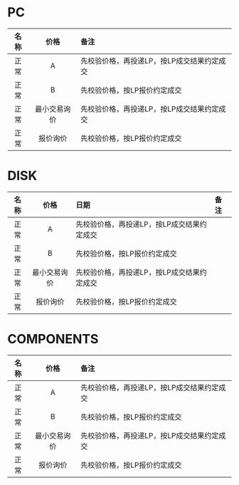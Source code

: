 # PC


| 名称 | 价格 | 备注 |
| :------: | :------: | :------ |
| 正常 | A | 先校验价格，再投递LP，按LP成交结果约定成交 |
| 正常 | B  | 先校验价格，按LP报价约定成交 |
| 正常 | 最小交易询价 | 先校验价格，再投递LP，按LP成交结果约定成交 |
| 正常 | 报价询价 | 先校验价格，按LP报价约定成交 |


# DISK


| 名称| 价格 | 日期| 备注 |
| :------: | :------: | :------ | :------ |
| 正常 | A | 先校验价格，再投递LP，按LP成交结果约定成交 | | 
| 正常 | B  | 先校验价格，按LP报价约定成交 | |
| 正常 | 最小交易询价 | 先校验价格，再投递LP，按LP成交结果约定成交 | |
| 正常 | 报价询价 | 先校验价格，按LP报价约定成交 | |


# COMPONENTS


| 名称 | 价格 | 备注 |
| :------: | :------: | :------ |
| 正常 | A | 先校验价格，再投递LP，按LP成交结果约定成交 |
| 正常 | B  | 先校验价格，按LP报价约定成交 |
| 正常 | 最小交易询价 | 先校验价格，再投递LP，按LP成交结果约定成交 |
| 正常 | 报价询价 | 先校验价格，按LP报价约定成交 |

